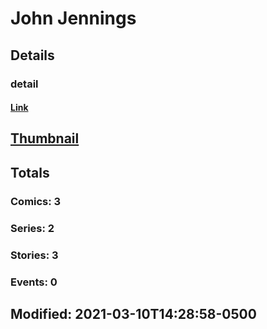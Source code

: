 # John  Jennings 
## Details
### detail
#### [Link](http://marvel.com/comics/creators/14117/john_jennings?utm_campaign=apiRef&utm_source=225578a89fc76f3d20fbffda5d17a88d)
## [Thumbnail](http://i.annihil.us/u/prod/marvel/i/mg/b/40/image_not_available.jpg)
## Totals
### Comics: 3
### Series: 2
### Stories: 3
### Events: 0
## Modified: 2021-03-10T14:28:58-0500